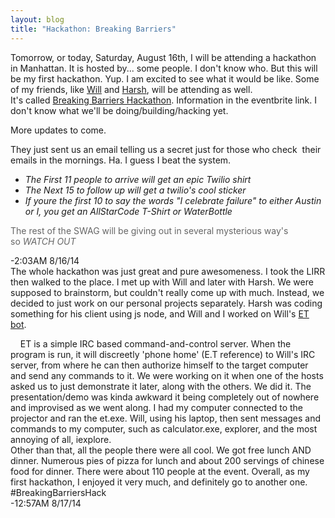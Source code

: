 ```yaml
---
layout: blog
title: "Hackathon: Breaking Barriers"
---
```

Tomorrow, or today, Saturday, August 16th, I will be attending a hackathon in Manhattan. It is hosted by... some people. I don't know who. But this will be my first hackathon. Yup. I am excited to see what it would be like. Some of my friends, like <a title="William Woodruff" href="http://woodruffw.us/" target="_blank">Will</a> and <a title="Harsh Baid" href="http://harshbaid.com/" target="_blank">Harsh</a>, will be attending as well.  
It's called <a title="Breaking Barriers Hackathon" href="https://www.eventbrite.com/e/breaking-barriers-hackathon-tickets-12534722693" target="_blank">Breaking Barriers Hackathon</a>. Information in the eventbrite link.
I don't know what we'll be doing/building/hacking yet.

More updates to come.

They just sent us an email telling us a secret just for those who check  their emails in the mornings. Ha. I guess I beat the system.
 * <em>The F</em><em>irst 11 people to arrive will get an epic Twilio shirt</em>
 * <em>The Next 15 to follow up will get a twilio's cool sticker</em>
 * <em>If youre the first 10 to say the words "I celebrate failure" to either Austin or I, you get an AllStarCode T-Shirt or WaterBottle</em>
<div style="color: #666666;">The rest of the SWAG will be giving out in several mysterious way's so <em>WATCH OUT</em></div>

-2:03AM 8/16/14  
The whole hackathon was just great and pure awesomeness. I took the LIRR then walked to the place. I met up with Will and later with Harsh. We were supposed to brainstorm, but couldn't really come up with much. Instead, we decided to just work on our personal projects separately. Harsh was coding something for his client using js node, and Will and I worked on Will's <a title="ET" href="https://github.com/woodruffw/et" target="_blank">ET bot</a>.

&nbsp;&nbsp;&nbsp;&nbsp;ET is a simple IRC based command-and-control server. When the program is run, it will discreetly 'phone home' (E.T reference) to Will's IRC server, from where he can then authorize himself to the target computer and send any commands to it. We were working on it when one of the hosts asked us to just demonstrate it later, along with the others. We did it. The presentation/demo was kinda awkward it being completely out of nowhere and improvised as we went along. I had my computer connected to the projector and ran the et.exe. Will, using his laptop, then sent messages and commands to my computer, such as calculator.exe, explorer, and the most annoying of all, iexplore.  
Other than that, all the people there were all cool. We got free lunch AND dinner. Numerous pies of pizza for lunch and about 200 servings of chinese food for dinner. There were about 110 people at the event. Overall, as my first hackathon, I enjoyed it very much, and definitely go to another one. #BreakingBarriersHack  
-12:57AM 8/17/14
